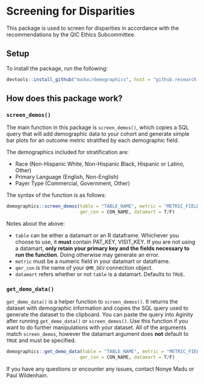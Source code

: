 Screening for Disparities
=========================

This package is used to screen for disparities in accordance with the
recommendations by the QIC Ethics Subcommittee.

Setup
-----

To install the package, run the following:

``` r
devtools::install_github("maduc/demographics", host = "github.research.chop.edu/api/v3")
```

How does this package work?
---------------------------

### `screen_demos()`

The main function in this package is `screen_demos()`, which copies a
SQL query that will add demographic data to your cohort and generate
simple bar plots for an outcome metric stratified by each demographic
field.

The demographics included for stratification are:

-   Race (Non-Hispanic White, Non-Hispanic Black, Hispanic or Latino,
    Other)
-   Primary Language (English, Non-English)
-   Payer Type (Commercial, Government, Other)

The syntax of the function is as follows:

``` r
demographics::screen_demos(table = "TABLE_NAME", metric = "METRIC_FIELD",
                           qmr_con = CON_NAME, datamart = T/F)
```

Notes about the above:

-   `table` can be either a datamart or an R dataframe. Whichever you
    choose to use, it **must** contain PAT\_KEY, VISIT\_KEY. If you are
    not using a datamart, **only retain your primary key and the fields
    necessary to run the function**. Doing otherwise may generate an
    error.
-   `metric` must be a numeric field in your datamart or dataframe.
-   `qmr_con` is the name of your `QMR_DEV` connection object.
-   `datamart` refers whether or not `table` is a datamart. Defaults to
    `TRUE`.

### `get_demo_data()`

`get_demo_data()` is a helper function to `screen_demos()`. It returns
the dataset with demographic information and copies the SQL query used
to generate the dataset to the clipboard. You can paste the query into
Aginity after running `get_demo_data()` or `screen_demos()`. Use this
function if you want to do further manipulations with your dataset. All
of the arguments match `screen_demos`, however the datamart argument
does **not** default to `TRUE` and must be specified.

``` r
demographics::get_demo_data(table = "TABLE_NAME", metric = "METRIC_FIELD",
                           qmr_con = CON_NAME, datamart = T/F)
```

If you have any questions or encounter any issues, contact Nonye Madu or
Paul Wildenhain.
